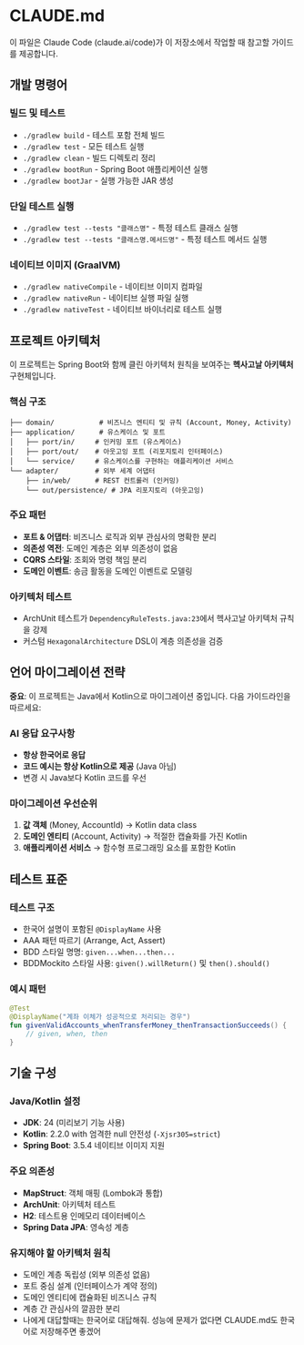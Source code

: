 # CLAUDE.md

이 파일은 Claude Code (claude.ai/code)가 이 저장소에서 작업할 때 참고할 가이드를 제공합니다.

## 개발 명령어

### 빌드 및 테스트
- `./gradlew build` - 테스트 포함 전체 빌드
- `./gradlew test` - 모든 테스트 실행  
- `./gradlew clean` - 빌드 디렉토리 정리
- `./gradlew bootRun` - Spring Boot 애플리케이션 실행
- `./gradlew bootJar` - 실행 가능한 JAR 생성

### 단일 테스트 실행
- `./gradlew test --tests "클래스명"` - 특정 테스트 클래스 실행
- `./gradlew test --tests "클래스명.메서드명"` - 특정 테스트 메서드 실행

### 네이티브 이미지 (GraalVM)
- `./gradlew nativeCompile` - 네이티브 이미지 컴파일
- `./gradlew nativeRun` - 네이티브 실행 파일 실행
- `./gradlew nativeTest` - 네이티브 바이너리로 테스트 실행

## 프로젝트 아키텍처

이 프로젝트는 Spring Boot와 함께 클린 아키텍처 원칙을 보여주는 **헥사고날 아키텍처** 구현체입니다.

### 핵심 구조
```
├── domain/           # 비즈니스 엔티티 및 규칙 (Account, Money, Activity)
├── application/      # 유스케이스 및 포트
│   ├── port/in/     # 인커밍 포트 (유스케이스)
│   ├── port/out/    # 아웃고잉 포트 (리포지토리 인터페이스)  
│   └── service/     # 유스케이스를 구현하는 애플리케이션 서비스
└── adapter/         # 외부 세계 어댑터
    ├── in/web/      # REST 컨트롤러 (인커밍)
    └── out/persistence/ # JPA 리포지토리 (아웃고잉)
```

### 주요 패턴
- **포트 & 어댑터**: 비즈니스 로직과 외부 관심사의 명확한 분리
- **의존성 역전**: 도메인 계층은 외부 의존성이 없음
- **CQRS 스타일**: 조회와 명령 책임 분리
- **도메인 이벤트**: 송금 활동을 도메인 이벤트로 모델링

### 아키텍처 테스트
- ArchUnit 테스트가 `DependencyRuleTests.java:23`에서 헥사고날 아키텍처 규칙을 강제
- 커스텀 `HexagonalArchitecture` DSL이 계층 의존성을 검증

## 언어 마이그레이션 전략

**중요**: 이 프로젝트는 Java에서 Kotlin으로 마이그레이션 중입니다. 다음 가이드라인을 따르세요:

### AI 응답 요구사항
- **항상 한국어로 응답**
- **코드 예시는 항상 Kotlin으로 제공** (Java 아님)
- 변경 시 Java보다 Kotlin 코드를 우선

### 마이그레이션 우선순위
1. **값 객체** (Money, AccountId) → Kotlin data class
2. **도메인 엔티티** (Account, Activity) → 적절한 캡슐화를 가진 Kotlin
3. **애플리케이션 서비스** → 함수형 프로그래밍 요소를 포함한 Kotlin

## 테스트 표준

### 테스트 구조
- 한국어 설명이 포함된 `@DisplayName` 사용
- AAA 패턴 따르기 (Arrange, Act, Assert)
- BDD 스타일 명명: `given...when...then...`
- BDDMockito 스타일 사용: `given().willReturn()` 및 `then().should()`

### 예시 패턴
```kotlin
@Test
@DisplayName("계좌 이체가 성공적으로 처리되는 경우")
fun givenValidAccounts_whenTransferMoney_thenTransactionSucceeds() {
    // given, when, then
}
```

## 기술 구성

### Java/Kotlin 설정
- **JDK**: 24 (미리보기 기능 사용)
- **Kotlin**: 2.2.0 with 엄격한 null 안전성 (`-Xjsr305=strict`)
- **Spring Boot**: 3.5.4 네이티브 이미지 지원

### 주요 의존성
- **MapStruct**: 객체 매핑 (Lombok과 통합)
- **ArchUnit**: 아키텍처 테스트
- **H2**: 테스트용 인메모리 데이터베이스
- **Spring Data JPA**: 영속성 계층

### 유지해야 할 아키텍처 원칙
- 도메인 계층 독립성 (외부 의존성 없음)
- 포트 중심 설계 (인터페이스가 계약 정의)
- 도메인 엔티티에 캡슐화된 비즈니스 규칙
- 계층 간 관심사의 깔끔한 분리
- 나에게 대답할때는 한국어로 대답해줘. 성능에 문제가 없다면 CLAUDE.md도 한국어로 저장해주면 좋겠어